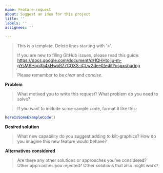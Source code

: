 ```yaml
---
name: Feature request
about: Suggest an idea for this project
title: ''
labels: ''
assignees: ''

---
```


> This is a template. Delete lines starting with '>'.
>
> If you are new to filing GitHub issues, please read this guide:
> https://docs.google.com/document/d/1QHHtojju-m-gYsMSHop354kHwoR77COXS-iCLw2dee0/edit?usp=sharing
>
> Please remember to be *clear* and *concise*.

**Problem**
> What motived you to write this request? What problem do you need to solve?

> If you want to include some sample code, format it like this:
```java
hereIsSomeExampleCode()
```

**Desired solution**
> What new capability do you suggest adding to kilt-graphics?
> How do you imagine this new feature would behave?

**Alternatives considered**
> Are there any other solutions or approaches you've considered?
> Other approaches you rejected? Other solutions that also might work?
